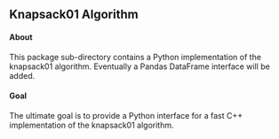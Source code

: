 ## Knapsack01 Algorithm

#### About

This package sub-directory contains a Python implementation of the knapsack01 algorithm. Eventually a Pandas DataFrame interface will be added.

#### Goal

The ultimate goal is to provide a Python interface for a fast C++ implementation of the knapsack01 algorithm.